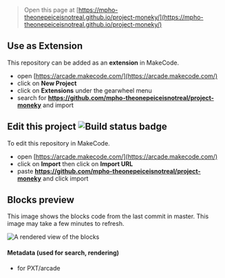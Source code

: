  


> Open this page at [https://mpho-theonepeiceisnotreal.github.io/project-moneky/](https://mpho-theonepeiceisnotreal.github.io/project-moneky/)

## Use as Extension

This repository can be added as an **extension** in MakeCode.

* open [https://arcade.makecode.com/](https://arcade.makecode.com/)
* click on **New Project**
* click on **Extensions** under the gearwheel menu
* search for **https://github.com/mpho-theonepeiceisnotreal/project-moneky** and import

## Edit this project ![Build status badge](https://github.com/mpho-theonepeiceisnotreal/project-moneky/workflows/MakeCode/badge.svg)

To edit this repository in MakeCode.

* open [https://arcade.makecode.com/](https://arcade.makecode.com/)
* click on **Import** then click on **Import URL**
* paste **https://github.com/mpho-theonepeiceisnotreal/project-moneky** and click import

## Blocks preview

This image shows the blocks code from the last commit in master.
This image may take a few minutes to refresh.

![A rendered view of the blocks](https://github.com/mpho-theonepeiceisnotreal/project-moneky/raw/master/.github/makecode/blocks.png)

#### Metadata (used for search, rendering)

* for PXT/arcade
<script src="https://makecode.com/gh-pages-embed.js"></script><script>makeCodeRender("{{ site.makecode.home_url }}", "{{ site.github.owner_name }}/{{ site.github.repository_name }}");</script>
